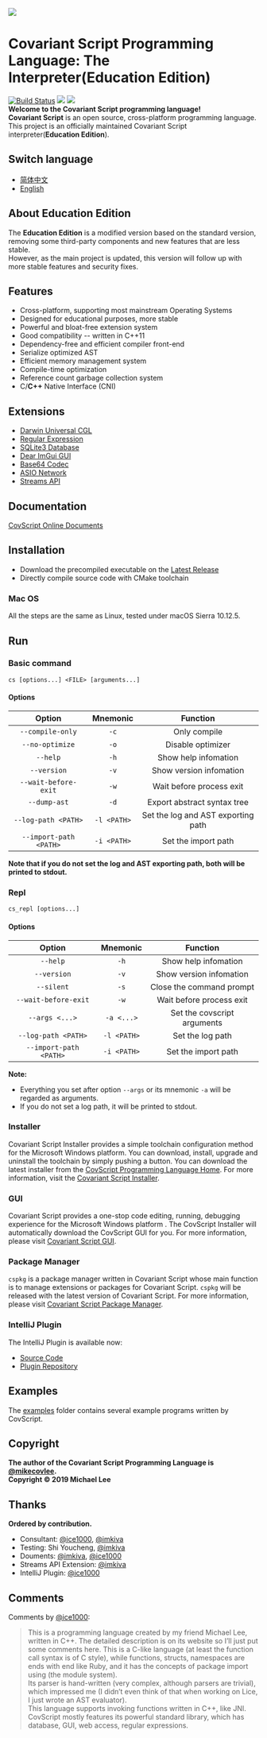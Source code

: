 ![](https://github.com/covscript/covscript/raw/master/icon/covariant_script_wide.png)
# Covariant Script Programming Language: The Interpreter(**Education Edition**) #
[![Build Status](https://travis-ci.org/scu-covariant/covscript.svg?branch=master)](https://travis-ci.org/scu-covariant/covscript)
[![](https://img.shields.io/badge/license-Covariant%20Innovation%20GPL-blue.svg)](https://github.com/covscript/covscript/blob/master/LICENSE)
[![](https://img.shields.io/github/languages/top/covscript/covscript.svg)](http://www.cplusplus.com/)  
**Welcome to the Covariant Script programming language!**  
**Covariant Script** is an open source, cross-platform programming language.  
This project is an officially maintained Covariant Script interpreter(**Education Edition**).
## Switch language ##
- [简体中文](https://github.com/covscript/covscript/blob/master/docs/README.zh_CN.md)
- [English](https://github.com/covscript/covscript/blob/master/README.md)
## About Education Edition ##
The **Education Edition** is a modified version based on the standard version, removing some third-party components and new features that are less stable.  
However, as the main project is updated, this version will follow up with more stable features and security fixes.
## Features ##
+ Cross-platform, supporting most mainstream Operating Systems
+ Designed for educational purposes, more stable
+ Powerful and bloat-free extension system
+ Good compatibility -- written in C++11
+ Dependency-free and efficient compiler front-end
+ Serialize optimized AST
+ Efficient memory management system
+ Compile-time optimization
+ Reference count garbage collection system
+ C/**C++** Native Interface (CNI)
## Extensions ##
+ [Darwin Universal CGL](https://github.com/covscript/covscript-darwin)
+ [Regular Expression](https://github.com/covscript/covscript-regex)
+ [SQLite3 Database](https://github.com/covscript/covscript-sqlite)
+ [Dear ImGui GUI](https://github.com/covscript/covscript-imgui)
+ [Base64 Codec](https://github.com/covscript/covscript-codec)
+ [ASIO Network](https://github.com/covscript/covscript-network)
+ [Streams API](https://github.com/covscript/covscript-streams)
## Documentation ##
[CovScript Online Documents](http://covscript.org/docs/)  
## Installation ##
+ Download the precompiled executable on the [Latest Release](https://github.com/covscript/covscript/releases/latest)
+ Directly compile source code with CMake toolchain
### Mac OS ###
All the steps are the same as Linux, tested under macOS Sierra 10.12.5.
## Run ##
### Basic command ###
`cs [options...] <FILE> [arguments...]`
#### Options ####
Option|Mnemonic|Function
:---:|:---:|:--:
`--compile-only`|`-c`|Only compile
`--no-optimize`|`-o`|Disable optimizer
`--help`|`-h`|Show help infomation
`--version`|`-v`|Show version infomation
`--wait-before-exit`|`-w`|Wait before process exit
`--dump-ast`|`-d`|Export abstract syntax tree
`--log-path <PATH>`|`-l <PATH>` |Set the log and AST exporting path
`--import-path <PATH>`|`-i <PATH>`|Set the import path

**Note that if you do not set the log and AST exporting path, both will be printed to stdout.**
### Repl ###
`cs_repl [options...]`
#### Options ####
Option|Mnemonic|Function
:---:|:---:|:--:
`--help`|`-h`|Show help infomation
`--version`|`-v`|Show version infomation
`--silent`|`-s`|Close the command prompt
`--wait-before-exit`|`-w`|Wait before process exit
`--args <...>`|`-a <...>`|Set the covscript arguments
`--log-path <PATH>`|`-l <PATH>`|Set the log path
`--import-path <PATH>`|`-i <PATH>`|Set the import path

**Note:**
- Everything you set after option `--args` or its mnemonic `-a` will be regarded as arguments.
- If you do not set a log path, it will be printed to stdout.
### Installer ###
Covariant Script Installer provides a simple toolchain configuration method for the Microsoft Windows platform. You can download, install, upgrade and uninstall the toolchain by simply pushing a button. You can download the latest installer from the [CovScript Programming Language Home](http://covscript.org). For more information, visit the [Covariant Script Installer](https://github.com/covscript/covscript-installer).
### GUI ###
Covariant Script provides a one-stop code editing, running, debugging experience for the Microsoft Windows platform . The CovScript Installer will automatically download the CovScript GUI for you. For more information, please visit [Covariant Script GUI](https://github.com/covscript/covscript-gui).
### Package Manager ###
`cspkg` is a package manager written in Covariant Script whose main function is to manage extensions or packages for Covariant Script. `cspkg` will be released with the latest version of Covariant Script. For more information, please visit [Covariant Script Package Manager](https://github.com/covscript/cspkg).
### IntelliJ Plugin ###
The IntelliJ Plugin is available now:
+ [Source Code](https://github.com/covscript/covscript-intellij)
+ [Plugin Repository](https://plugins.jetbrains.com/plugin/10326-covscript)
## Examples ##
The [examples](./examples) folder contains several example programs written by CovScript.
## Copyright ##
**The author of the Covariant Script Programming Language is [@mikecovlee](https://github.com/mikecovlee/).**  
**Copyright © 2019 Michael Lee**
## Thanks ##
**Ordered by contribution.**  
+ Consultant: [@ice1000](https://github.com/ice1000/), [@imkiva](https://github.com/imkiva/)
+ Testing: Shi Youcheng, [@imkiva](https://github.com/imkiva/)
+ Douments: [@imkiva](https://github.com/imkiva/), [@ice1000](https://github.com/ice1000/)
+ Streams API Extension: [@imkiva](https://github.com/imkiva/)
+ IntelliJ Plugin: [@ice1000](https://github.com/ice1000/)
## Comments ##
Comments by [@ice1000](https://github.com/ice1000/):
> This is a programming language created by my friend Michael Lee, written in C++. The detailed description is on its website so I’ll just put some comments here. This is a C-like language (at least the function call syntax is of C style), while functions, structs, namespaces are ends with end like Ruby, and it has the concepts of package import using (the module system).  
Its parser is hand-written (very complex, although parsers are trivial), which impressed me (I didn’t even think of that when working on Lice, I just wrote an AST evaluator).  
This language supports invoking functions written in C++, like JNI.  
CovScript mostly features its powerful standard library, which has database, GUI, web access, regular expressions.
